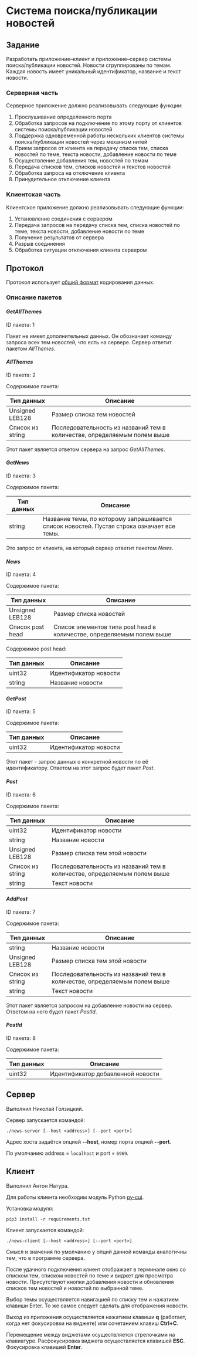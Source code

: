 # Система поиска/публикации новостей

## Задание

Разработать приложение–клиент и приложение–сервер системы поиска/публикации новостей. Новости сгруппированы по темам. Каждая новость имеет уникальный идентификатор, название и текст новости.

### Серверная часть

Серверное приложение должно реализовывать следующие функции:

1. Прослушивание определенного порта
2. Обработка запросов на подключение по этому порту от клиентов системы поиска/публикации новостей
3. Поддержка одновременной работы нескольких клиентов системы поиска/публикации новостей через механизм нитей
4. Прием запросов от клиента на передачу списка тем, списка новостей по теме, текста новости, добавление новости по теме
5. Осуществление добавления тем, новостей по темам
6. Передача списков тем, списков новостей и текстов новостей
7. Обработка запроса на отключение клиента
8. Принудительное отключение клиента

### Клиентская часть

Клиентское приложение должно реализовывать следующие функции:

1. Установление соединения с сервером
2. Передача запросов на передачу списка тем, списка новостей по теме, текста новости, добавление новости по теме
3. Получение результатов от сервера
4. Разрыв соединения
5. Обработка ситуации отключения клиента сервером

## Протокол

Протокол использует [общий формат](shared-proto.md) кодирования данных.

### Описание пакетов

#### *GetAllThemes*

ID пакета: 1

Пакет не имеет дополнительных данных. Он обозначает команду запроса всех тем новостей, что есть на сервере. Сервер ответит пакетом *AllThemes*.

#### *AllThemes*

ID пакета: 2

Содержимое пакета:

|Тип данных|Описание|
|---|---|
|Unsigned LEB128|Размер списка тем новостей|
|Список из string|Последовательность из названий тем в количестве, определяемым полем выше|

Этот пакет является ответом сервера на запрос *GetAllThemes*.

#### *GetNews*

ID пакета: 3

Содержимое пакета:

|Тип данных|Описание|
|---|---|
|string|Название темы, по которому запрашивается список новостей. Пустая строка означает все темы.|

Это запрос от клиента, на который сервер ответит пакетом *News*.

#### *News*

ID пакета: 4

Содержимое пакета:

|Тип данных|Описание|
|---|---|
|Unsigned LEB128|Размер списка новостей|
|Список post head|Список элементов типа post head в количестве, определяемым полем выше|

Содержимое post head:

|Тип данных|Описание|
|---|---|
|uint32|Идентификатор новости|
|string|Название новости|

#### *GetPost*

ID пакета: 5

Содержимое пакета:

|Тип данных|Описание|
|---|---|
|uint32|Идентификатор новости|

Этот пакет - запрос данных о конкретной новости по её идентификатору. Ответом на этот запрос будет пакет *Post*.

#### *Post*

ID пакета: 6

Содержимое пакета:

|Тип данных|Описание|
|---|---|
|uint32|Идентификатор новости|
|string|Название новости|
|Unsigned LEB128|Размер списка тем этой новости|
|Список из string|Последовательность из названий тем в количестве, определяемым полем выше|
|string|Текст новости|

#### *AddPost*

ID пакета: 7

Содержимое пакета:

|Тип данных|Описание|
|---|---|
|string|Название новости|
|Unsigned LEB128|Размер списка тем этой новости|
|Список из string|Последовательность из названий тем в количестве, определяемым полем выше|
|string|Текст новости|

Этот пакет является запросом на добавление новости на сервер. Ответом на него будет пакет *PostId*.

#### *PostId*

ID пакета: 8

Содержимое пакета:

|Тип данных|Описание|
|---|---|
|uint32|Идентификатор добавленной новости|

## Сервер

Выполнил Николай Голзицкий.

Сервер запускается командой:

    ./news-server [--host <address>] [--port <port>]

Адрес хоста задаётся опцией **--host**, номер порта опцией **--port**.

По умолчанию address = `localhost` и port = `6969`.

## Клиент

Выполнил Антон Натура.

Для работы клиента необходим модуль Python [py-cui](https://github.com/jwlodek/py_cui).

Установка модуля:

    pip3 install -r requirements.txt

Клиент запускается командой:

    ./news-client [--host <address>] [--port <port>]

Смысл и значения по умолчанию у опций данной команды аналогичны тем, что в программе сервера.

После удачного подключения клиент отображает в терминале окно со списком тем, списком новостей по теме и виджет для просмотра новости. Присутствуют кнопки добавления новости и обновления списков тем новостей и новостей по выбранной теме.

Выбор темы осуществляется навигацией по списку тем и нажатием клавиши Enter. То же самое следует сделать для отображения новости.

Выход из приложения осуществляется нажатием клавиши **q** (работает, когда нет фокусировки на виджете) или сочетанием клавиш **Ctrl+C**.

Перемещение между виджетами осуществляется стрелочками на клавиатуре. Расфокусировка виджета осуществляется клавишей **ESC**. Фокусировка клавишей **Enter**.
